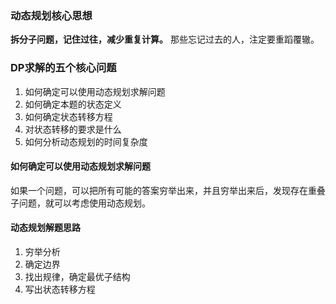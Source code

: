 ### 动态规划核心思想
**拆分子问题，记住过往，减少重复计算。**
那些忘记过去的人，注定要重蹈覆辙。
### DP求解的五个核心问题
1. 如何确定可以使用动态规划求解问题
2. 如何确定本题的状态定义
3. 如何确定状态转移方程
4. 对状态转移的要求是什么
5. 如何分析动态规划的时间复杂度

#### 如何确定可以使用动态规划求解问题
如果一个问题，可以把所有可能的答案穷举出来，并且穷举出来后，发现存在重叠子问题，就可以考虑使用动态规划。

#### 动态规划解题思路
1. 穷举分析
2. 确定边界
3. 找出规律，确定最优子结构
4. 写出状态转移方程
